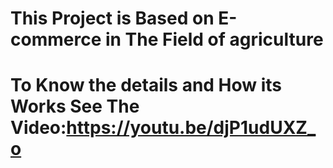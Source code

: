 # This Project is Based on E-commerce in The Field of agriculture
# To Know the details and How its Works See The Video:https://youtu.be/djP1udUXZ_o
